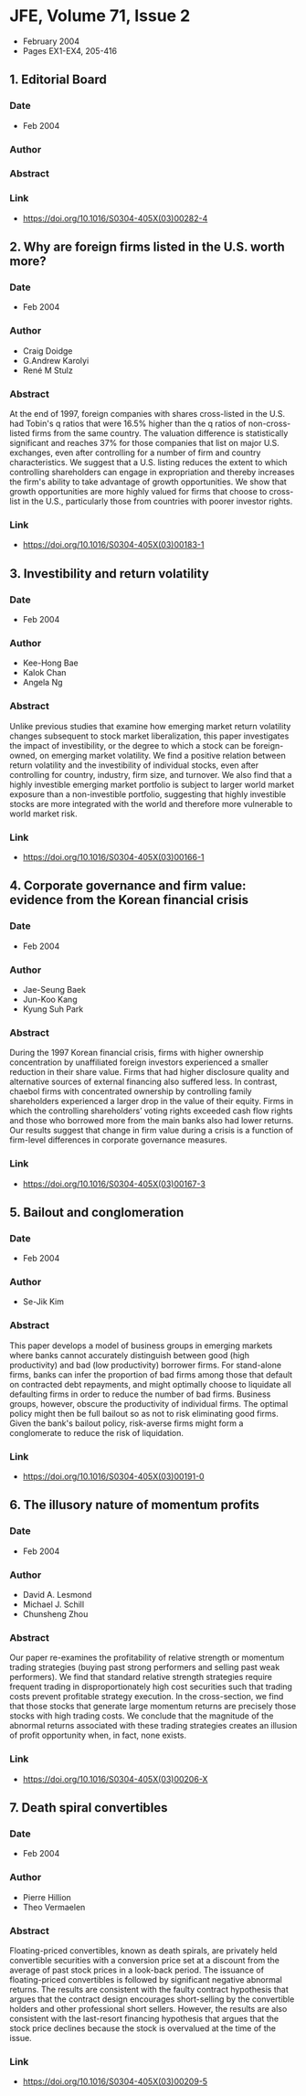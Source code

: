 # JFE, Volume 71, Issue 2
- February 2004
- Pages EX1-EX4, 205-416

## 1. Editorial Board
### Date
- Feb 2004
### Author
### Abstract

### Link
- https://doi.org/10.1016/S0304-405X(03)00282-4

## 2. Why are foreign firms listed in the U.S. worth more?
### Date
- Feb 2004
### Author
- Craig Doidge
- G.Andrew Karolyi
- René M Stulz
### Abstract
At the end of 1997, foreign companies with shares cross-listed in the U.S. had Tobin's q ratios that were 16.5% higher than the q ratios of non-cross-listed firms from the same country. The valuation difference is statistically significant and reaches 37% for those companies that list on major U.S. exchanges, even after controlling for a number of firm and country characteristics. We suggest that a U.S. listing reduces the extent to which controlling shareholders can engage in expropriation and thereby increases the firm's ability to take advantage of growth opportunities. We show that growth opportunities are more highly valued for firms that choose to cross-list in the U.S., particularly those from countries with poorer investor rights.
### Link
- https://doi.org/10.1016/S0304-405X(03)00183-1

## 3. Investibility and return volatility
### Date
- Feb 2004
### Author
- Kee-Hong Bae
- Kalok Chan
- Angela Ng
### Abstract
Unlike previous studies that examine how emerging market return volatility changes subsequent to stock market liberalization, this paper investigates the impact of investibility, or the degree to which a stock can be foreign-owned, on emerging market volatility. We find a positive relation between return volatility and the investibility of individual stocks, even after controlling for country, industry, firm size, and turnover. We also find that a highly investible emerging market portfolio is subject to larger world market exposure than a non-investible portfolio, suggesting that highly investible stocks are more integrated with the world and therefore more vulnerable to world market risk.
### Link
- https://doi.org/10.1016/S0304-405X(03)00166-1

## 4. Corporate governance and firm value: evidence from the Korean financial crisis
### Date
- Feb 2004
### Author
- Jae-Seung Baek
- Jun-Koo Kang
- Kyung Suh Park
### Abstract
During the 1997 Korean financial crisis, firms with higher ownership concentration by unaffiliated foreign investors experienced a smaller reduction in their share value. Firms that had higher disclosure quality and alternative sources of external financing also suffered less. In contrast, chaebol firms with concentrated ownership by controlling family shareholders experienced a larger drop in the value of their equity. Firms in which the controlling shareholders’ voting rights exceeded cash flow rights and those who borrowed more from the main banks also had lower returns. Our results suggest that change in firm value during a crisis is a function of firm-level differences in corporate governance measures.
### Link
- https://doi.org/10.1016/S0304-405X(03)00167-3

## 5. Bailout and conglomeration
### Date
- Feb 2004
### Author
- Se-Jik Kim
### Abstract
This paper develops a model of business groups in emerging markets where banks cannot accurately distinguish between good (high productivity) and bad (low productivity) borrower firms. For stand-alone firms, banks can infer the proportion of bad firms among those that default on contracted debt repayments, and might optimally choose to liquidate all defaulting firms in order to reduce the number of bad firms. Business groups, however, obscure the productivity of individual firms. The optimal policy might then be full bailout so as not to risk eliminating good firms. Given the bank's bailout policy, risk-averse firms might form a conglomerate to reduce the risk of liquidation.
### Link
- https://doi.org/10.1016/S0304-405X(03)00191-0

## 6. The illusory nature of momentum profits
### Date
- Feb 2004
### Author
- David A. Lesmond
- Michael J. Schill
- Chunsheng Zhou
### Abstract
Our paper re-examines the profitability of relative strength or momentum trading strategies (buying past strong performers and selling past weak performers). We find that standard relative strength strategies require frequent trading in disproportionately high cost securities such that trading costs prevent profitable strategy execution. In the cross-section, we find that those stocks that generate large momentum returns are precisely those stocks with high trading costs. We conclude that the magnitude of the abnormal returns associated with these trading strategies creates an illusion of profit opportunity when, in fact, none exists.
### Link
- https://doi.org/10.1016/S0304-405X(03)00206-X

## 7. Death spiral convertibles
### Date
- Feb 2004
### Author
- Pierre Hillion
- Theo Vermaelen
### Abstract
Floating-priced convertibles, known as death spirals, are privately held convertible securities with a conversion price set at a discount from the average of past stock prices in a look-back period. The issuance of floating-priced convertibles is followed by significant negative abnormal returns. The results are consistent with the faulty contract hypothesis that argues that the contract design encourages short-selling by the convertible holders and other professional short sellers. However, the results are also consistent with the last-resort financing hypothesis that argues that the stock price declines because the stock is overvalued at the time of the issue.
### Link
- https://doi.org/10.1016/S0304-405X(03)00209-5

